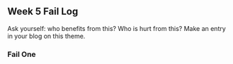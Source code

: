 ## Week 5 Fail Log
Ask yourself: who benefits from this? Who is hurt from this? Make an entry in your blog on this theme.
### Fail One
